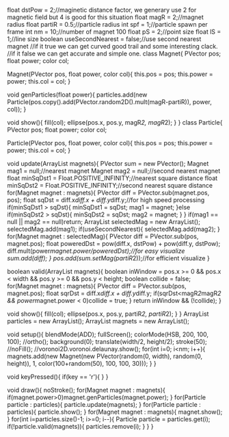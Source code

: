 float dstPow = 2;//maginetic distance factor, we generary use 2 for magnetic field but 4 is good for this situation
float magR = 2;//magnet radius
float partiR = 0.5;//particle radius
int spf = 1;//particle spawn per frame
int nm = 10;//number of magnet 100
float pS = 2;//point size
float lS = 1;//line size
boolean useSecondNearest = false;//use second nearest magnet
//if it true we can get curved good trail and some interesting clack.
//if it false we can get accurate and simple one.
class Magnet{
  PVector pos;
  float power;
  color col;
  
  Magnet(PVector pos, float power, color col){
    this.pos = pos;
    this.power = power;
    this.col = col;
  }
  
  void genParticles(float power){
    particles.add(new Particle(pos.copy().add(PVector.random2D().mult(magR-partiR)), power, col)); 
  }
  
  void show(){
    fill(col);
    ellipse(pos.x, pos.y, magR*2, magR*2);
  }
}
class Particle{
  PVector pos;
  float power;
  color col;
  
  Particle(PVector pos, float power, color col){
    this.pos = pos;
    this.power = power;
    this.col = col;
  }
  
  void update(ArrayList<Magnet> magnets){
    PVector sum = new PVector();
    Magnet mag1 = null;//nearest magnet
    Magnet mag2 = null;//second nearest magnet
    float minSqDst1 = Float.POSITIVE_INFINITY;//nearest square distance
    float minSqDst2 = Float.POSITIVE_INFINITY;//second nearest square distance
    for(Magnet magnet : magnets){
      PVector diff = PVector.sub(magnet.pos, pos);
      float sqDst = diff.x*diff.x + diff.y*diff.y;//for high speed processing
      if(minSqDst1 > sqDst){
        minSqDst1 = sqDst;
        mag1 = magnet;
      }else if(minSqDst2 > sqDst){
        minSqDst2 = sqDst;
        mag2 = magnet;
      }
    }
    if(mag1 == null || mag2 == null)return;
    ArrayList<Magnet> selectedMag = new ArrayList<Magnet>();
    selectedMag.add(mag1);
    if(useSecondNearest){
      selectedMag.add(mag2);
    }
    for(Magnet magnet : selectedMag){
      PVector diff = PVector.sub(pos, magnet.pos);
      float poweredDst = pow(diff.x, dstPow) + pow(diff.y, dstPow);
      diff.mult(power*magnet.power/poweredDst);//for easy visualize
      sum.add(diff);
    }
    pos.add(sum.setMag(partiR*2));//for efficient visualize
  }
  
  boolean valid(ArrayList<Magnet> magnets){
    boolean inWindow = pos.x >= 0 && pos.x < width && pos.y >= 0 && pos.y < height;
    boolean collide = false;
    for(Magnet magnet : magnets){
      PVector diff = PVector.sub(pos, magnet.pos);
      float sqrDst = diff.x*diff.x + diff.y*diff.y;
      if(sqrDst<magR*2*magR*2 && power*magnet.power < 0)collide = true;
    }
    return inWindow && (!collide);
  }
  
  void show(){
    fill(col);
    ellipse(pos.x, pos.y, partiR*2, partiR*2);
  }
}
ArrayList<Particle> particles = new ArrayList<Particle>();
ArrayList<Magnet> magnets = new ArrayList<Magnet>();

void setup(){
  blendMode(ADD);
  fullScreen();
  colorMode(HSB, 200, 100, 100);
  //ortho();
  background(0);
  translate(width/2, height/2);
  stroke(50);
  //noFill();
  //voronoi2D.voronoi.delaunay.show();
  for(int i=0; i<nm; i++){                      
    magnets.add(new Magnet(new PVector(random(0, width), random(0, height)), 1, color(100+random(50), 100, 100, 30)));
  }
}

void keyPressed(){
  if(key == 'r'){
  }
}

void draw(){
  noStroke();
  for(Magnet magnet : magnets){
    if(magnet.power>0)magnet.genParticles(magnet.power);
  }
  for(Particle particle : particles){
    particle.update(magnets);
  }
  for(Particle particle : particles){
    particle.show();
  }
  for(Magnet magnet : magnets){
    magnet.show();
  }
  for(int i=particles.size()-1; i>=0; i--){
    Particle particle = particles.get(i);
    if(!particle.valid(magnets)){
    particles.remove(i);
    }
  }
}